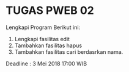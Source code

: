 # TUGAS PWEB 02

Lengkapi Program Berikut ini:

1.  Lengkapi fasilitas edit
2.  Tambahkan fasilitas hapus
3.  Tambahkan fasilitas cari berdasrkan nama.

Deadline : 3 Mei 2018 17:00 WIB
